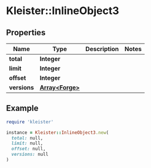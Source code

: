 # Kleister::InlineObject3

## Properties

| Name | Type | Description | Notes |
| ---- | ---- | ----------- | ----- |
| **total** | **Integer** |  |  |
| **limit** | **Integer** |  |  |
| **offset** | **Integer** |  |  |
| **versions** | [**Array&lt;Forge&gt;**](Forge.md) |  |  |

## Example

```ruby
require 'kleister'

instance = Kleister::InlineObject3.new(
  total: null,
  limit: null,
  offset: null,
  versions: null
)
```


